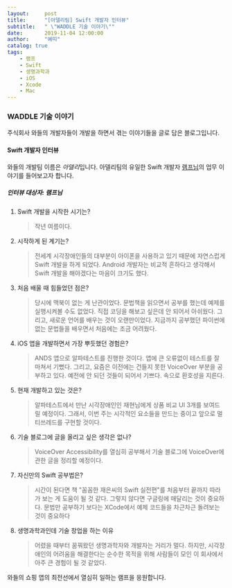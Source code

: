 ```yaml
---
layout:     post
title:      "[아델리팀] Swift 개발자 인터뷰"
subtitle:   " \"WADDLE 기술 이야기\""
date:       2019-11-04 12:00:00
author:     "예띠"
catalog: true
tags:
    - 램프
    - Swift
    - 생명과학과
    - iOS
    - Xcode
    - Mac
---
```


### WADDLE 기술 이야기

주식회사 와들의 개발자들이 개발을 하면서 겪는 이야기들을 글로 담은 블로그입니다. 

#### Swift 개발자 인터뷰
와들의 개발팀 이름은 *아델리*입니다. 아델리팀의 유일한 Swift 개발자 [램프님](mailto:jinhee@waddlelab.com)의 업무 이야기를 들어보고자 합니다.  

##### 인터뷰 대상자: 램프님
1.	Swift 개발을 시작한 시기는?
    > 작년 여름이다.

2.	시작하게 된 계기는?
    > 전세계 시각장애인들의 대부분이 아이폰을 사용하고 있기 때문에 자연스럽게 Swift 개발을 하게 되었다. Android 개발자는 비교적 흔하다고 생각해서 Swift 개발을 해야겠다는 마음이 크기도 했다.

3.	처음 배울 때 힘들었던 점은?
    > 당시에 맥북이 없는 게 난관이었다. 문법책을 읽으면서 공부를 했는데 예제를 실행시켜볼 수도 없었다. 직접 코딩을 해보고 싶은데 안 되어서 아쉬웠다. 그리고, 새로운 언어를 배우는 것이 오랜만이었다. 지금까지 공부했던 파이썬에 없는 문법들을 배우면서 처음에는 조금 어려웠다.

4.	iOS 앱을 개발하면서 가장 뿌듯했던 경험은?
    > ANDS 앱으로 알파테스트를 진행한 것이다. 앱에 큰 오류없이 테스트를 잘 마쳐서 기뻤다. 그리고, 요즘은 이전에는 건들지 못한 VoiceOver 부분을 공부하고 있다. 예전에 안 되던 것들이 되어서 기쁘다. 속으로 환호성을 지른다.

5.	현재 개발하고 있는 것은?
    > 알파테스트에서 만난 시각장애인인 재현님에게 상품 비교 UI 3개를 보여드릴 예정이다. 그래서, 이번 주는 시각적인 요소들을 만드는 중이고 앞으로 멀티쓰레드를 구현할 것이다.

6.  기술 블로그에 글을 올리고 싶은 생각은 없나?
    > VoiceOver Accessibility를 열심히 공부해서 기술 블로그에 VoiceOver에 관한 글을 정리할 예정이다. 

7.  자신만의 Swift 공부법은?
    > 시간이 된다면 책 "꼼꼼한 재은씨의 Swift 실전편"를 처음부터 끝까지 따라가 보는 게 도움이 될 것 같다. 그렇지 않다면 구글링에 매달리는 것이 중요하다. 문법만 공부하기 보다는 XCode에서 예제 코드들을 차근차근 돌려보는 것이 중요하다

8.	생명과학과인데 기술 창업을 하는 이유
    > 어렸을 때부터 꿈꿔왔던 생명과학자와 개발자는 거리가 멀다. 하지만, 시각장애인의 어려움을 해결한다는 순수한 목적을 위해 사람들이 모인 이 회사에서 아주 큰 경험이 될 것 같았다.

와들의 쇼핑 앱의 최전선에서 열심히 일하는 램프을 응원합니다.
